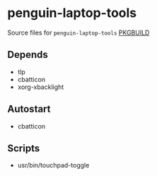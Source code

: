 # penguin-laptop-tools

Source files for `penguin-laptop-tools` [PKGBUILD](https://github.com/penguin-fyi/pkgbuilds/blob/main/penguin-laptop-tools/PKGBUILD)

## Depends
- tlp
- cbatticon
- xorg-xbacklight

## Autostart
- cbatticon

## Scripts
- usr/bin/touchpad-toggle
